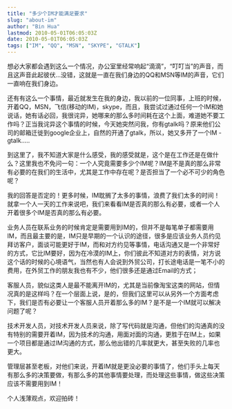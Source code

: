 ```yaml
---
title: "多少个IM才能满足要求"
slug: "about-im"
author: "Bin Hua"
lastmod: 2010-05-01T06:05:03Z
date: 2010-05-01T06:05:03Z
tags: ["IM", "QQ", "MSN", "SKYPE", "GTALK"]
---
```


想必大家都会遇到这么一个情况，办公室里经常响起“滴滴”，“叮叮当”的声音，而且这声音此起彼伏...没错，这就是一直在我们身边的QQ和MSN等IM的声音，它们一直响在我们身边。

还有有这么一个事情，最近就发生在我的身边，我以前的一位同事，上班的时候，开着QQ，MSN，飞信(移动的IM)，skype，而且，我尝试过通过任何一个IM和她说话，她有话必回，我很诧异，她哪来的那么多时间耗在这个上面，难道她不要工作吗？正当我诧异这个事情的时候，今天她突然问我，你有gtalk吗？原来他们公司的邮箱迁徙到google企业上，自然的开通了gtalk，所以，她又多开了一个IM - gtalk.....

到这里了，我不知道大家是什么感受，我的感受就是，这个是在工作还是在做什么？这里我也不免问一句：一个人究竟需要多少个IM呢？IM是不是真的那么非常有必要的在我们的生活中，尤其是工作中存在呢？是否担当了一个必不可少的角色呢？

我的回答是否定的！更多时候，IM耽搁了太多的事情，浪费了我们太多的时间！就拿一个人一天的工作来说吧，我们来看看IM是否真的那么有必要，或者一个人开着很多个IM是否真的那么有必要。

业务人员在联系业务的时候肯定是需要用到IM的，但并不是每笔单子都需要用IM，而且最主要的是，IM只是早期的一个认识的途径，很多是应该业务人员约见拜访客户，面谈可能更好于IM，而和对方约见等事情，电话沟通又是一个非常好的方式，它比IM要好，因为在冷漠的IM上，你们彼此不知道对方的表情，对方说这个话的时候的心境语气，当然也有人会说到外贸公司，打长途电话是一笔不小的费用，在外贸工作的朋友我也有不少，他们很多还是通过Email的方式；

客服人员，貌似这类人是最不能离开IM的，尤其是当前像淘宝这类的网站，但情况真的是这样吗？在一个层面上说，是的，但我们这里可以从另外一个方面考虑下，我们是否有必要让一个客服人员开着那么多的IM？是不是一个IM就可以解决问题了呢？

技术开发人员，对技术开发人员来说，除了写代码就是沟通，但他们的沟通真的没有特别的需要开着IM，因为技术的沟通，用面对面的沟通，更胜于在IM上，如果一个项目都是通过IM沟通的方式，那么他出错的几率就更大，甚至失败的几率也更大。

管理层甚至老板，对他们来说，开着IM就是更没必要的事情了，他们手头上每天有那么多的决策要做，有那么多的其他事情要处理，而处理这些事情，做这些决策应该不需要用到IM！

个人浅薄观点，欢迎拍砖！